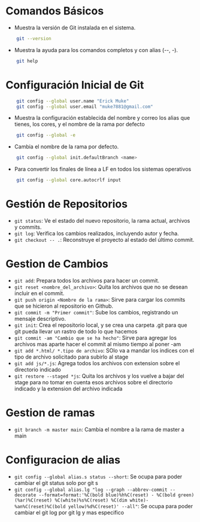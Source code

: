 # Comandos Básicos

- Muestra la versión de Git instalada en el sistema.

```bash
    git --version
```

- Muestra la ayuda para los comandos completos y con alias (--, -).

```bash
    git help
```

# Configuración Inicial de Git

```bash
    git config --global user.name "Erick Muke"
    git config --global user.email "muke7881@gmail.com"
```
- Muestra la configuración establecida del nombre y correo los alias que tienes, los cores, y el nombre de la rama por defecto

```bash
    git config --global -e
```
- Cambia el nombre de la rama por defecto.

```bash
    git config --global init.defaultBranch <name>
```

- Para convertir los finales de línea a LF en todos los sistemas operativos
```bash
    git config --global core.autocrlf input
```


# Gestión de Repositorios

- `git status`: Ve el estado del nuevo repositorio, la rama actual, archivos y commits.
- `git log`: Verifica los cambios realizados, incluyendo autor y fecha.
- `git checkout -- .`: Reconstruye el proyecto al estado del último commit.

# Gestion de Cambios

- `git add`: Prepara todos los archivos para hacer un commit.
- `git reset <nombre_del_archivo>`: Quita los archivos que no se desean incluir en el commit.
- `git push origin <Nombre de la rama>`: Sirve para cargar los commits que se hicieron al repositorio en Github.
- `git commit -m "Primer commit"`: Sube los cambios, registrando un mensaje descriptivo.
- `git init`: Crea el repositorio local, y se crea una carpeta .git para que git pueda llevar un rastro de todo lo que hacemos
- `git commit -am "Cambio que se ha hecho"`: Sirve para agregar los archivos mas aparte hacer el commit al mismo tiempo al poner -am
- `git add *.html/ *.tipo de archivo`: SOlo va a mandar los indices con el tipo de archivo solicitado para subirlo al stage
- `git add js/*.js`: Agrega todos los archivos con extension sobre el directorio indicado
- `git restore --staged *js`: Quita los archivos y los vuelve a bajar del stage para no tomar en cuenta esos archivos sobre el directorio indicado y la extension del archivo indicada

# Gestion de ramas

- `git branch -m master main`: Cambia el nombre a la rama de master a main

# Configuracion de alias

- `git config --global alias.s status --short`: Se ocupa para poder cambiar el git status solo por git s
- `git config --global alias.lg "log --graph --abbrev-commit --decorate --format=format:'%C(bold blue)%h%C(reset) - %C(bold green)(%ar)%C(reset) %C(white)%s%C(reset) %C(dim white)- %an%C(reset)%C(bold yellow)%d%C(reset)' --all"`: Se ocupa para poder cambiar el git log por git lg y mas especifico
